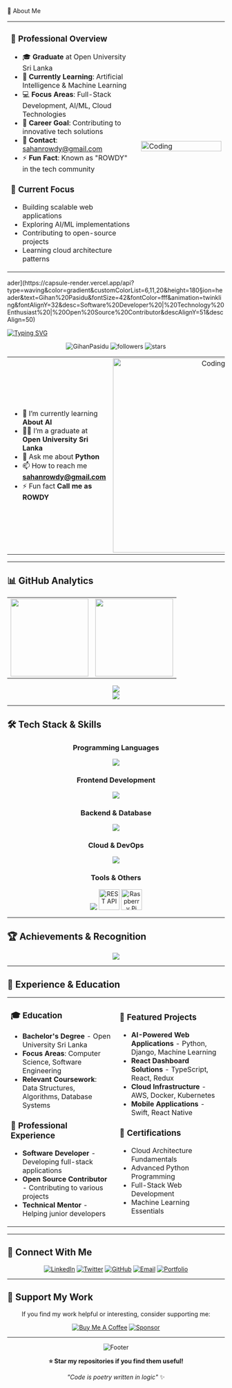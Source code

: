 <div align="---

## 🚀 About Me

<table>
<tr>
<td width="60%">

### 💫 Professional Overview
- 🎓 **Graduate** at Open University Sri Lanka
- 🌱 **Currently Learning**: Artificial Intelligence & Machine Learning
- 💻 **Focus Areas**: Full-Stack Development, AI/ML, Cloud Technologies
- 🎯 **Career Goal**: Contributing to innovative tech solutions
- 📧 **Contact**: sahanrowdy@gmail.com
- ⚡ **Fun Fact**: Known as "ROWDY" in the tech community

### 🔭 Current Focus
- Building scalable web applications
- Exploring AI/ML implementations
- Contributing to open-source projects
- Learning cloud architecture patterns

</td>
<td width="40%">
  <img align="center" alt="Coding" width="100%" src="https://user-images.githubusercontent.com/74038190/229223263-cf2e4b07-2615-4f87-9c38-e37600f8381a.gif">
</td>
</tr>
</table>ader](https://capsule-render.vercel.app/api?type=waving&color=gradient&customColorList=6,11,20&height=180&section=header&text=Gihan%20Pasidu&fontSize=42&fontColor=fff&animation=twinkling&fontAlignY=32&desc=Software%20Developer%20|%20Technology%20Enthusiast%20|%20Open%20Source%20Contributor&descAlignY=51&descAlign=50)

[![Typing SVG](https://readme-typing-svg.herokuapp.com?font=Fira+Code&weight=600&size=28&pause=1000&color=2E9EF7&center=true&vCenter=true&random=false&width=600&lines=Full+Stack+Developer;AI+%26+Machine+Learning+Enthusiast;Open+Source+Contributor;Technology+Innovation+Advocate)](https://git.io/typing-svg)

<p align="center">
  <img src="https://komarev.com/ghpvc/?username=GihanPasidu&label=Profile%20views&color=0e75b6&style=for-the-badge" alt="GihanPasidu" />
  <img src="https://img.shields.io/github/followers/GihanPasidu?label=Followers&style=for-the-badge&color=blue" alt="followers" />
  <img src="https://img.shields.io/github/stars/GihanPasidu?label=Stars&style=for-the-badge&color=yellow" alt="stars" />
</p>

<table align="center">
<tr border="none">
<td width="50%" align="left">
  
- 🌱 I’m currently learning **About AI**
- 🧑‍🎓 I’m a graduate at **Open University Sri Lanka**
- 💬 Ask me about **Python**
- 📫 How to reach me **sahanrowdy@gmail.com**
- ⚡ Fun fact **Call me as ROWDY**

</td>
<td width="50%" align="center">
  <img align="center" alt="Coding" width="450" src="https://repository-images.githubusercontent.com/588181932/e36ec678-7984-4cdd-8e4c-a3932772ff8e">
</td>
</tr>
</table>

---

## 📊 GitHub Analytics

<div align="center">
  <table>
    <tr>
      <td>
        <img height="180em" src="https://github-readme-stats.vercel.app/api?username=GihanPasidu&show_icons=true&theme=tokyonight&include_all_commits=true&count_private=true&hide_border=true"/>
      </td>
      <td>
        <img height="180em" src="https://github-readme-stats.vercel.app/api/top-langs/?username=GihanPasidu&layout=compact&langs_count=8&theme=tokyonight&hide_border=true"/>
      </td>
    </tr>
  </table>
  
  <img src="https://github-readme-streak-stats.herokuapp.com/?user=GihanPasidu&theme=tokyonight&hide_border=true" />
  
  <br>
  
  <img src="https://github-readme-activity-graph.vercel.app/graph?username=GihanPasidu&theme=tokyo-night&hide_border=true&area=true" />
  
</div>

---

## 🛠️ Tech Stack & Skills

<div align="center">

### Programming Languages
<p>
  <img src="https://skillicons.dev/icons?i=python,java,javascript,typescript,cpp,cs,swift" />
</p>

### Frontend Development
<p>
  <img src="https://skillicons.dev/icons?i=react,redux,html,css,sass,webpack,gatsby" />
</p>

### Backend & Database
<p>
  <img src="https://skillicons.dev/icons?i=django,nodejs,mysql,postgresql,mongodb" />
</p>

### Cloud & DevOps
<p>
  <img src="https://skillicons.dev/icons?i=aws,docker,kubernetes,nginx,git,github" />
</p>

### Tools & Others
<p>
  <img src="https://skillicons.dev/icons?i=vscode,figma,postman,jest,graphql" />
  <img src="https://techstack-generator.vercel.app/restapi-icon.svg" alt="REST API" width="48" height="48" />
  <img src="https://techstack-generator.vercel.app/raspberrypi-icon.svg" alt="Raspberry Pi" width="48" height="48" />
</p>

</div>

---

## 🏆 Achievements & Recognition

<div align="center">
  <img src="https://github-profile-trophy.vercel.app/?username=GihanPasidu&theme=tokyonight&no-frame=true&no-bg=false&margin-w=4&row=1" />
</div>

---

## 💼 Experience & Education

<table>
<tr>
<td width="50%">

### 🎓 Education
- **Bachelor's Degree** - Open University Sri Lanka
- **Focus Areas**: Computer Science, Software Engineering
- **Relevant Coursework**: Data Structures, Algorithms, Database Systems

### 🏢 Professional Experience
- **Software Developer** - Developing full-stack applications
- **Open Source Contributor** - Contributing to various projects
- **Technical Mentor** - Helping junior developers

</td>
<td width="50%">

### 🚀 Featured Projects
- **AI-Powered Web Applications** - Python, Django, Machine Learning
- **React Dashboard Solutions** - TypeScript, React, Redux
- **Cloud Infrastructure** - AWS, Docker, Kubernetes
- **Mobile Applications** - Swift, React Native

### 📜 Certifications
- Cloud Architecture Fundamentals
- Advanced Python Programming
- Full-Stack Web Development
- Machine Learning Essentials

</td>
</tr>
</table>

---

## 🤝 Connect With Me

<div align="center">

[![LinkedIn](https://img.shields.io/badge/LinkedIn-0077B5?style=for-the-badge&logo=linkedin&logoColor=white)](https://linkedin.com/in/gihan-pasidu)
[![Twitter](https://img.shields.io/badge/Twitter-1DA1F2?style=for-the-badge&logo=twitter&logoColor=white)](https://twitter.com/gihanpasidu)
[![GitHub](https://img.shields.io/badge/GitHub-100000?style=for-the-badge&logo=github&logoColor=white)](https://github.com/GihanPasidu)
[![Email](https://img.shields.io/badge/Email-D14836?style=for-the-badge&logo=gmail&logoColor=white)](mailto:sahanrowdy@gmail.com)
[![Portfolio](https://img.shields.io/badge/Portfolio-FF5722?style=for-the-badge&logo=todoist&logoColor=white)](https://gihanpasidu.dev)

</div>

---

## 💖 Support My Work

<div align="center">

If you find my work helpful or interesting, consider supporting me:

[![Buy Me A Coffee](https://img.shields.io/badge/Buy%20Me%20A%20Coffee-ffdd00?style=for-the-badge&logo=buy-me-a-coffee&logoColor=black)](https://buymeacoffee.com/gihanpasidu)
[![Sponsor](https://img.shields.io/badge/Sponsor-30363D?style=for-the-badge&logo=GitHub-Sponsors&logoColor=#EA4AAA)](https://github.com/sponsors/GihanPasidu)

</div>

---

<div align="center">
  
![Footer](https://capsule-render.vercel.app/api?type=waving&color=gradient&customColorList=6,11,20&height=100&section=footer)

**⭐ Star my repositories if you find them useful!**

*"Code is poetry written in logic"* ✨

</div>

</div>
